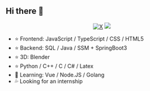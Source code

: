 ## Hi there 👋

<div align="center">
    <a href="https://x.com/Skywalker_Wei"><img src="https://img.shields.io/static/v1?&logo=x&label=&message=@SkywalkerWei&color=black" alt="X"></a>
    <a href="https://space.bilibili.com/288139480"><img src="https://img.shields.io/static/v1?&logo=bilibili&logoColor=00a1d6&label=BiliBli&message=@醉雪寒冬&color=00a1d6"></a>
</div>

- ⭐ Frontend: JavaScript / TypeScript / CSS / HTML5
- ⭐ Backend: SQL / Java / SSM + SpringBoot3
- ⭐ 3D: Blender
- ⭐ Python / C++ / C / C# / Latex
- 🤔 Learning: Vue / Node.JS / Golang
- 💦 Looking for an internship
